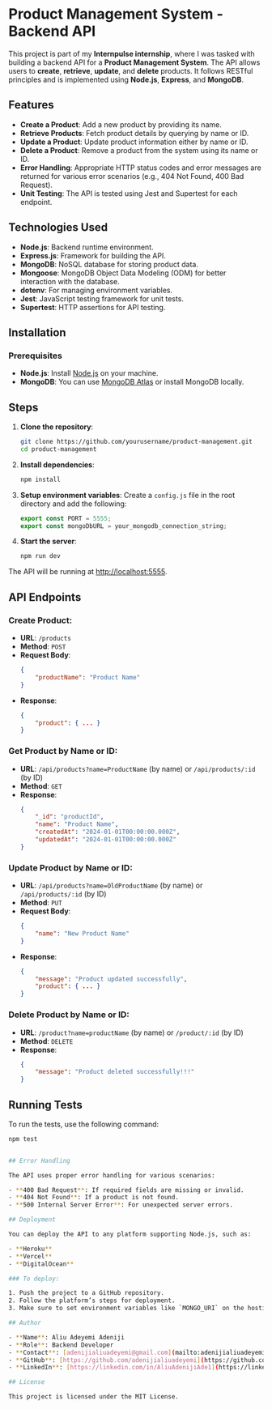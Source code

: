 # Product Management System - Backend API

This project is part of my **Internpulse internship**, where I was tasked with building a backend API for a **Product Management System**. The API allows users to **create**, **retrieve**, **update**, and **delete** products. It follows RESTful principles and is implemented using **Node.js**, **Express**, and **MongoDB**.

## Features

- **Create a Product**: Add a new product by providing its name.
- **Retrieve Products**: Fetch product details by querying by name or ID.
- **Update a Product**: Update product information either by name or ID.
- **Delete a Product**: Remove a product from the system using its name or ID.
- **Error Handling**: Appropriate HTTP status codes and error messages are returned for various error scenarios (e.g., 404 Not Found, 400 Bad Request).
- **Unit Testing**: The API is tested using Jest and Supertest for each endpoint.

## Technologies Used

- **Node.js**: Backend runtime environment.
- **Express.js**: Framework for building the API.
- **MongoDB**: NoSQL database for storing product data.
- **Mongoose**: MongoDB Object Data Modeling (ODM) for better interaction with the database.
- **dotenv**: For managing environment variables.
- **Jest**: JavaScript testing framework for unit tests.
- **Supertest**: HTTP assertions for API testing.

## Installation

### Prerequisites

- **Node.js**: Install [Node.js](https://nodejs.org/) on your machine.
- **MongoDB**: You can use [MongoDB Atlas](https://www.mongodb.com/cloud/atlas) or install MongoDB locally.

## Steps

1. **Clone the repository**:
    ```bash
    git clone https://github.com/yourusername/product-management.git
    cd product-management
    ```

2. **Install dependencies**:
    ```bash
    npm install
    ```

3. **Setup environment variables**:
    Create a `config.js` file in the root directory and add the following:
    ```javascript
    export const PORT = 5555;
    export const mongoDbURL = your_mongodb_connection_string;
    ```

4. **Start the server**:
    ```bash
    npm run dev
    ```

The API will be running at [http://localhost:5555](http://localhost:5555).


## API Endpoints

### Create Product:
- **URL**: `/products`
- **Method**: `POST`
- **Request Body**:
    ```json
    {
        "productName": "Product Name"
    }
    ```
- **Response**:
    ```json
    {
        "product": { ... }
    }
    ```

### Get Product by Name or ID:
- **URL**: `/api/products?name=ProductName` (by name) or `/api/products/:id` (by ID)
- **Method**: `GET`
- **Response**:
    ```json
    {
        "_id": "productId",
        "name": "Product Name",
        "createdAt": "2024-01-01T00:00:00.000Z",
        "updatedAt": "2024-01-01T00:00:00.000Z"
    }
    ```

### Update Product by Name or ID:
- **URL**: `/api/products?name=OldProductName` (by name) or `/api/products/:id` (by ID)
- **Method**: `PUT`
- **Request Body**:
    ```json
    {
        "name": "New Product Name"
    }
    ```
- **Response**:
    ```json
    {
        "message": "Product updated successfully",
        "product": { ... }
    }
    ```

### Delete Product by Name or ID:
- **URL**: `/product?name=productName` (by name) or `/product/:id` (by ID)
- **Method**: `DELETE`
- **Response**:
    ```json
    {
        "message": "Product deleted successfully!!!"
    }
    ```

## Running Tests

To run the tests, use the following command:

```bash
npm test


## Error Handling

The API uses proper error handling for various scenarios:

- **400 Bad Request**: If required fields are missing or invalid.
- **404 Not Found**: If a product is not found.
- **500 Internal Server Error**: For unexpected server errors.

## Deployment

You can deploy the API to any platform supporting Node.js, such as:

- **Heroku**
- **Vercel**
- **DigitalOcean**

### To deploy:

1. Push the project to a GitHub repository.
2. Follow the platform’s steps for deployment.
3. Make sure to set environment variables like `MONGO_URI` on the hosting platform.

## Author

- **Name**: Aliu Adeyemi Adeniji
- **Role**: Backend Developer
- **Contact**: [adenijialiuadeyemi@gmail.com](mailto:adenijialiuadeyemi@gmail.com)
- **GitHub**: [https://github.com/adenijialiuadeyemi](https://github.com/adenijialiuadeyemi)
- **LinkedIn**: [https://linkedin.com/in/AliuAdenijiAde1](https://linkedin.com/in/AliuAdenijiAde1)

## License

This project is licensed under the MIT License.
